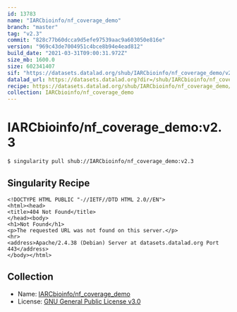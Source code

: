 ```yaml
---
id: 13783
name: "IARCbioinfo/nf_coverage_demo"
branch: "master"
tag: "v2.3"
commit: "828c77b60dcca9d5efe97539aac9a603050e816e"
version: "969c43de7004951c4bce8b94e4ead812"
build_date: "2021-03-31T09:00:31.972Z"
size_mb: 1600.0
size: 602341407
sif: "https://datasets.datalad.org/shub/IARCbioinfo/nf_coverage_demo/v2.3/2021-03-31-828c77b6-969c43de/969c43de7004951c4bce8b94e4ead812.sif"
datalad_url: https://datasets.datalad.org?dir=/shub/IARCbioinfo/nf_coverage_demo/v2.3/2021-03-31-828c77b6-969c43de/
recipe: https://datasets.datalad.org/shub/IARCbioinfo/nf_coverage_demo/v2.3/2021-03-31-828c77b6-969c43de/Singularity
collection: IARCbioinfo/nf_coverage_demo
---
```


# IARCbioinfo/nf_coverage_demo:v2.3

```bash
$ singularity pull shub://IARCbioinfo/nf_coverage_demo:v2.3
```

## Singularity Recipe

```singularity
<!DOCTYPE HTML PUBLIC "-//IETF//DTD HTML 2.0//EN">
<html><head>
<title>404 Not Found</title>
</head><body>
<h1>Not Found</h1>
<p>The requested URL was not found on this server.</p>
<hr>
<address>Apache/2.4.38 (Debian) Server at datasets.datalad.org Port 443</address>
</body></html>
```

## Collection

 - Name: [IARCbioinfo/nf_coverage_demo](https://github.com/IARCbioinfo/nf_coverage_demo)
 - License: [GNU General Public License v3.0](https://api.github.com/licenses/gpl-3.0)

